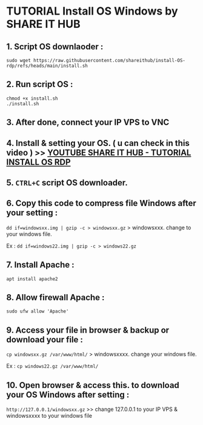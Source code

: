 # TUTORIAL Install OS Windows by SHARE IT HUB

## 1. Script OS downlaoder :
```
sudo wget https://raw.githubusercontent.com/shareithub/install-OS-rdp/refs/heads/main/install.sh
```

## 2. Run script OS :
```
chmod +x install.sh
./install.sh
```

## 3. After done, connect your IP VPS to VNC

## 4. Install & setting your OS. ( u can check in this video ) >> [YOUTUBE SHARE IT HUB - TUTORIAL INSTALL OS RDP]([youtube.com](https://youtu.be/U-Uhf28c8WA))

## 5. `CTRL+C` script OS downloader.

## 6. Copy this code to compress file Windows after your setting :

`dd if=windowsxx.img | gzip -c > windowsxx.gz` > windowsxxx. change to your windows file. 

Ex : `dd if=windows22.img | gzip -c > windows22.gz`

## 7. Install Apache : 

`apt install apache2`

## 8. Allow firewall Apache : 

`sudo ufw allow 'Apache'`

## 9. Access your file in browser & backup or download your file : 

`cp windowsxx.gz /var/www/html/` > windowsxxxx. change your windows file. 

Ex : `cp windows22.gz /var/www/html/`

## 10. Open browser & access this. to download your OS Windows after setting : 

`http://127.0.0.1/windowsxx.gz` >> change 127.0.0.1 to your IP VPS & windowsxxxx to your windows file

